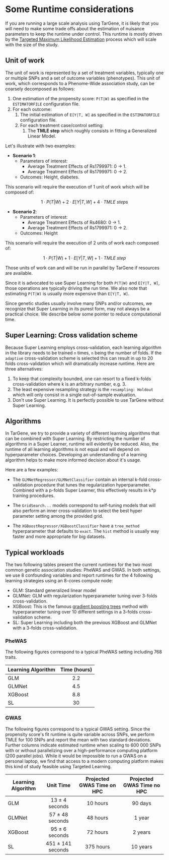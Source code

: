 # Some Runtime considerations

If you are running a large scale analysis using TarGene, it is likely that you will need to make some trade offs about the estimation of nuisance parameters to keep the runtime under control. This runtime is mostly driven by the [Targeted Maximum Likelihood Estimation](@ref) process which will scale with the size of the study.

## Unit of work

The unit of work is represented by a set of treatment variables, typically one or multiple SNPs and a set of outcome variables (phenotypes). This unit of work, which corresponds to a Phenome-Wide association study, can be coarsely decomposed as follows:

1. One estimation of the propensity score: ``P(T|W)`` as specified in the `ESTIMATORFILE` configuration file.
2. For each outcome:
    1. The initial estimation of ``E[Y|T, W]`` as specified in the `ESTIMATORFILE` configuration file.
    2. For each treatment case/control setting:
        1. The **TMLE step** which roughly consists in fitting a Generalized Linear Model.

Let's illustrate with two examples:

- **Scenario 1**:
  - Parameters of interest:
    - Average Treatment Effects of Rs1799971: 0 → 1.
    - Average Treatment Effects of Rs1799971: 0 → 2.
  - Outcomes: Height, diabetes.

This scenario will require the execution of 1 unit of work which will be composed of:

```math
1 ⋅ P(T|W) + 2 ⋅ E[Y|T, W] + 4 ⋅ TMLE \ steps
```

- **Scenario 2**:
  - Parameters of interest:
    - Average Treatment Effects of Rs4680: 0 → 1.
    - Average Treatment Effects of Rs1799971: 0 → 2.
  - Outcomes: Height

This scenario will require the execution of 2 units of work each composed of:

```math
1 ⋅ P(T|W) + 1 ⋅ E[Y|T, W] + 1 ⋅ TMLE \ step
```

Those units of work can and will be run in parallel by TarGene if resources are available.

Since it is advocated to use Super Learning for both ``P(T|W)`` and ``E[Y|T, W]``, those operations are typically driving the run time. We also note that estimating ``P(T|W)`` is usually more expensive than ``E[Y|T, W]``.

Since genetic studies usually involve many SNPs and/or outcomes, we recognize that Super Learning in its purest form, may not always be a practical choice. We describe below some pointer to reduce computational time.

## Super Learning: Cross validation scheme

Because Super Learning employs cross-validation, each learning algorithm in the library needs to be trained `n` times, `n` being the number of folds. If the `adaptive` cross-validation scheme is selected this can result in up to 20 folds cross-validation which will dramatically increase runtime. Here are three alternatives:

1. To keep that complexity bounded, one can resort to a fixed k-folds cross-validation where k is an arbitrary number, e.g. 3.
2. The least expensive resampling strategy is the `resampling: Holdout` which will only consist in a single out-of-sample evaluation.
3. Don't use Super Learning. It is perfectly possible to use TarGene without Super Learning.

## Algorithms

In TarGene, we try to provide a variety of different learning algorithms that can be combined with Super Learning. By restricting the number of algorithms in a Super Learner, runtime will evidently be reduced. Also, the runtime of all learning algorithms is not equal and will depend on hyperparameter choices. Developing an understanding of a learning algorithm helps to make more informed decision about it's usage.

Here are a few examples:

- The `GLMNetRegressor/GLMNetClassifier` contain an internal k-fold cross-validation procedure that tunes the regularization hyperparameter. Combined with a p-folds Super Learner, this effectively results in k*p training procedures.

- The `GridSearch...` models correspond to self-tuning models that will also perform an inner cross-validation to select the best hyper parameter setting among the provided grid.

- The `XGBoostRegressor/XGBoostClassifier` have a `tree_method` hyperparameter that defaults to `exact`. The `hist` method is usually way faster and more appropriate for big datasets.

## Typical workloads

The two following tables present the current runtimes for the two most common genetic association studies: PheWAS and GWAS. In both settings, we use 8 confounding variables and report runtimes for the 4 following learning strategies using an 8-cores compute node:

- GLM: Standard generalized linear model
- GLMNet: GLM with regularization hyperparameter tuning over 3-folds cross-validation.
- XGBoost: This is the famous [gradient boosting trees](https://xgboost.readthedocs.io/en/stable/) method with hyperparameter tuning over 10 different settings in a 3-folds cross-validation scheme.
- SL: Super Learning including both the previous XGBoost and GLMNet with a 3-folds cross-validation.

### PheWAS

The following figures correspond to a typical PheWAS setting including 768 traits.

| Learning Algorithm | Time (hours) |
| --- | :---: |
| GLM | 2.2 |
| GLMNet | 4.5 |
| XGBoost | 8.8 |
| SL | 30 |

### GWAS

The following figures correspond to a typical GWAS setting. Since the propensity score's fit runtime is quite variable across SNPs, we perform TMLE for 100 SNPs and report the mean with two standard deviations. Further columns indicate estimated runtime when scaling to 600 000 SNPs with or without parallelizing over a high-performance computing platform (200 parallel jobs). While it would be impossible to run a GWAS on a personal laptop, we find that access to a modern computing platform makes this kind of study feasible using Targeted Learning.

| Learning Algorithm | Unit Time | Projected GWAS Time on HPC | Projected GWAS Time no HPC |
| --- | :---: | :---: | :---: |
| GLM | 13 ± 4 seconds | 10 hours | 90 days |
| GLMNet | 57 ± 48 seconds | 48 hours | 1 year |
| XGBoost | 95 ± 6 seconds | 72 hours | 2 years |
| SL | 451 ± 141 seconds | 375 hours | 10 years |
